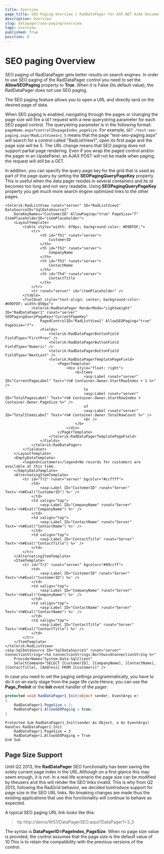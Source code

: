 ```yaml
---
title: Overview
page_title: SEO Paging Overview | RadDataPager for ASP.NET AJAX Documentation
description: Overview
slug: datapager/seo-paging/overview
tags: overview
published: True
position: 0
---
```


# SEO paging Overview



SEO paging of RadDataPager gets better results on search engines. In order to use SEO paging of the RadDataPager control you need to set the **AllowSEOPaging** property to **True**. When it is False (its default value), the RadDataPager does not use SEO paging.

The SEO paging feature allows you to open a URL and directly land on the desired page of data.

When SEO paging is enabled, navigating through the pages or changing the page size will fire a `GET` request with a new querystring parameter for each SEO paged control. The querystring parameter is in the following format: `pageName.aspx?controlID=pageIndex_pageSize`. For example, `GET /test-seo-paging.aspx?RadListView1=1_5` means that the page "test-seo-paging.aspx" will search for a control called "RadListView1", open its first page and the page size will be 5. The URL change means that SEO paging does not support partial page rendering. Even if you wrap the paged control and/or the pager in an UpatePanel, an AJAX POST will not be made when paging, the request will still be a GET.

In addition, you can specify the query page key for the grid that is used as part of the page query by setting the **SEOPagingQueryPageKey** property. This is useful when the data pager resides in several containers and its id becomes too long and not very readable. Using **SEOPagingQueryPageKey** property you get much more search engine optimized links to the other pages.

````ASPNET
<telerik:RadListView runat="server" ID="RadListView1" DataSourceID="SqlDataSource1"
    DataKeyNames="CustomerID" AllowPaging="true" PageSize="7" ItemPlaceholderID="itemPlaceholder">
    <LayoutTemplate>
        <table style="width: 870px; background-color: #D9DFDF;">
            <tr>
                <th id="Th1" runat="server">
                    CustomerID
                </th>
                <th id="Th2" runat="server">
                    CompanyName
                </th>
                <th id="Th3" runat="server">
                    ContactName
                </th>
                <th id="Th4" runat="server">
                    ContactTitle
                </th>
            </tr>
            <tr runat="server" id="itemPlaceholder" />
        </table>
        <fieldset style="text-align: center; background-color: #D9DFDF; width:850px">
            <telerik:RadDataPager RenderMode="Lightweight" ID="RadDataPager1" runat="server" SEOPagingQueryPageKey="CurrentPageKey"
                PagedControlID="RadListView1" AllowSEOPaging="true" PageSize="7">
                <Fields>
                    <telerik:RadDataPagerButtonField FieldType="FirstPrev" />
                    <telerik:RadDataPagerButtonField FieldType="Numeric" />
                    <telerik:RadDataPagerButtonField FieldType="NextLast" />
                    <telerik:RadDataPagerTemplatePageField>
                        <PagerTemplate>
                            <div style="float: right">
                                <b>Items
                                    <asp:Label runat="server" ID="CurrentPageLabel" Text="<%# Container.Owner.StartRowIndex + 1 %>" />
                                    to
                                    <asp:Label runat="server" ID="TotalPagesLabel" Text="<%# Container.Owner.StartRowIndex + Container.Owner.PageSize %>" />
                                    of
                                    <asp:Label runat="server" ID="TotalItemsLabel" Text="<%# Container.Owner.TotalRowCount %>" />
                                    <br />
                                </b>
                            </div>
                        </PagerTemplate>
                    </telerik:RadDataPagerTemplatePageField>
                </Fields>
            </telerik:RadDataPager>
        </fieldset>
    </LayoutTemplate>
    <EmptyDataTemplate>
        <legend>Customers</legend>No records for customers are available at this time.
    </EmptyDataTemplate>
    <AlternatingItemTemplate>
        <tr id="Tr2" runat="server" bgcolor="#ccffff">
            <td>
                <asp:Label ID="CustomerID" runat="Server" Text='<%#Eval("CustomerID") %>' />
            </td>
            <td valign="top">
                <asp:Label ID="CompanyName" runat="Server" Text='<%#Eval("CompanyName") %>' />
            </td>
            <td valign="top">
                <asp:Label ID="ContactName" runat="Server" Text='<%#Eval("ContactName") %>' />
            </td>
            <td valign="top">
                <asp:Label ID="ContactTitle" runat="Server" Text='<%#Eval("ContactTitle") %>' />
            </td>
        </tr>
    </AlternatingItemTemplate>
    <ItemTemplate>
        <tr id="Tr2" runat="server" bgcolor="#99ccff">
            <td>
                <asp:Label ID="CustomerID" runat="Server" Text='<%#Eval("CustomerID") %>' />
            </td>
            <td valign="top">
                <asp:Label ID="CompanyName" runat="Server" Text='<%#Eval("CompanyName") %>' />
            </td>
            <td valign="top">
                <asp:Label ID="ContactName" runat="Server" Text='<%#Eval("ContactName") %>' />
            </td>
            <td valign="top">
                <asp:Label ID="ContactTitle" runat="Server" Text='<%#Eval("ContactTitle") %>' />
            </td>
        </tr>
    </ItemTemplate>
</telerik:RadListView>
<asp:SqlDataSource ID="SqlDataSource1" runat="server" ConnectionString="<%$ ConnectionStrings:NorthwindConnectionString %>"
    ProviderName="System.Data.SqlClient" 
    SelectCommand="SELECT [CustomerID], [CompanyName], [ContactName], [ContactTitle], [Address] FROM [Customers]" />
````


In case you need to set the paging settings programmatically, you have to do it on an early stage from the page life cycle.Hence, you can use the **Page_PreInit** or the **Init** event handler of the pager:


````C#
protected void RadDataPager1_Init(object sender, EventArgs e)
{
    RadDataPager1.PageSize = 3;
    RadDataPager1.AllowSEOPaging = true;
}
````
````VB.NET
Protected Sub RadDataPager1_Init(sender As Object, e As EventArgs) Handles RadDataPager1.Init
    RadDataPager1.PageSize = 3
    RadDataPager1.AllowSEOPaging = True
End Sub
````


## Page Size Support

Until Q2 2013, the **RadDataPager** SEO functionality has been saving the solely current page index in the URL.Although on a first glance this may seem enough, it is not. In a real life scenario the page size can be modified by theusers and this will render the SEO links invalid. This is why from Q2 2013, following the RadGrid behavior, we decided tointroduce support for page size in the SEO URL links. No breaking changes are made thus the existing applications that use this functionality will continue to behave as expected.

A typical SEO paging URL link looks like this:

>tip http://demo/WS1/DataPagerSEO.aspx?DataPager1=3_5
>


The syntax is **DataPagerID=PageIndex_PageSize**. When no page size value is provided, the control assumes that the page size is the default value of 10.This is to retain the compatibility with the previous versions of the control.
